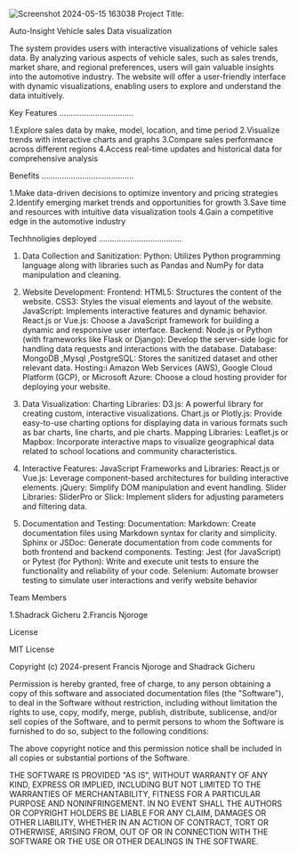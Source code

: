 ![Screenshot 2024-05-15 163038](https://github.com/Shakha12/Auto-Insight/assets/136022400/ec0187e3-b247-4813-9de6-a23eb9de03bd)
Project Title:

Auto-Insight Vehicle sales Data  visualization 

The system provides users with interactive visualizations of vehicle sales data.
By analyzing various aspects of vehicle sales, such as sales trends, market share,
and regional preferences, users will gain valuable insights into the automotive industry.
The website will offer a user-friendly interface with dynamic visualizations, 
enabling users to explore and understand the data intuitively.

Key Features
.................................

1.Explore sales data by make, model, location, and time period
2.Visualize trends with interactive charts and graphs
3.Compare sales performance across different regions
4.Access real-time updates and historical data for comprehensive analysis

Benefits
.........................................

1.Make data-driven decisions to optimize inventory and pricing strategies
2.Identify emerging market trends and opportunities for growth
3.Save time and resources with intuitive data visualization tools
4.Gain a competitive edge in the automotive industry


Techhnoligies deployed
.....................................

1. Data Collection and Sanitization:
Python: Utilizes Python programming language along with libraries such as Pandas and NumPy for data manipulation and cleaning.

2. Website Development:
Frontend:
HTML5: Structures the content of the website.
CSS3: Styles the visual elements and layout of the website.
JavaScript: Implements interactive features and dynamic behavior.
React.js or Vue.js: Choose a JavaScript framework for building a dynamic and responsive user interface.
Backend:
Node.js or Python (with frameworks like Flask or Django): Develop the server-side logic for handling data requests and interactions with the database.
Database:
MongoDB ,Mysql ,PostgreSQL: Stores the sanitized dataset and other relevant data.
Hosting:i
Amazon Web Services (AWS), Google Cloud Platform (GCP), or Microsoft Azure: Choose a cloud hosting provider for deploying your website.
3. Data Visualization:
Charting Libraries:
D3.js: A powerful library for creating custom, interactive visualizations.
Chart.js or Plotly.js: Provide easy-to-use charting options for displaying data in various formats such as bar charts, line charts, and pie charts.
Mapping Libraries:
Leaflet.js or Mapbox: Incorporate interactive maps to visualize geographical data related to school locations and community characteristics.
4. Interactive Features:
JavaScript Frameworks and Libraries:
React.js or Vue.js: Leverage component-based architectures for building interactive elements.
jQuery: Simplify DOM manipulation and event handling.
Slider Libraries:
SliderPro or Slick: Implement sliders for adjusting parameters and filtering data.
5. Documentation and Testing:
Documentation:
Markdown: Create documentation files using Markdown syntax for clarity and simplicity.
Sphinx or JSDoc: Generate documentation from code comments for both frontend and backend components.
Testing:
Jest (for JavaScript) or Pytest (for Python): Write and execute unit tests to ensure the functionality and reliability of your code.
Selenium: Automate browser testing to simulate user interactions and verify website behavior


Team Members

1.Shadrack Gicheru
2.Francis Njoroge

License

MIT License

Copyright (c) 2024-present Francis Njoroge and Shadrack Gicheru

Permission is hereby granted, free of charge, to any person obtaining a copy
of this software and associated documentation files (the "Software"), to deal
in the Software without restriction, including without limitation the rights
to use, copy, modify, merge, publish, distribute, sublicense, and/or sell
copies of the Software, and to permit persons to whom the Software is
furnished to do so, subject to the following conditions:

The above copyright notice and this permission notice shall be included in all
copies or substantial portions of the Software.

THE SOFTWARE IS PROVIDED "AS IS", WITHOUT WARRANTY OF ANY KIND, EXPRESS OR
IMPLIED, INCLUDING BUT NOT LIMITED TO THE WARRANTIES OF MERCHANTABILITY,
FITNESS FOR A PARTICULAR PURPOSE AND NONINFRINGEMENT. IN NO EVENT SHALL THE
AUTHORS OR COPYRIGHT HOLDERS BE LIABLE FOR ANY CLAIM, DAMAGES OR OTHER
LIABILITY, WHETHER IN AN ACTION OF CONTRACT, TORT OR OTHERWISE, ARISING FROM,
OUT OF OR IN CONNECTION WITH THE SOFTWARE OR THE USE OR OTHER DEALINGS IN THE
SOFTWARE.
